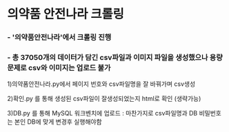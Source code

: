 # 의약품 안전나라 크롤링

### - '의약품안전나라'에서 크롤링 진행 
### - 총 37050개의 데이터가 담긴 csv파일과 이미지 파일을 생성했으나 용량문제로 csv와 이미지는 업로드 불가

 1)의약품안전나라.py에서 페이지 번호와 csv파일명을 잘 바꿔가며 csv생성
 
 2)확인.py 를 통해 생성된 csv파일이 잘생성되었는지 html로 확인 (생략가능)
 
 3)DB.py 를 통해 MySQL 워크벤치에 업로드 : 마찬가지로 csv파일명과 DB 비밀번호는 본인 DB에 맞게 변경후 실행해야함
